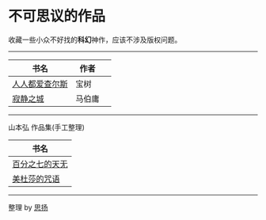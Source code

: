# 不可思议的作品

收藏一些小众不好找的**科幻**神作，应该不涉及版权问题。

---

| 书名 | 作者 |     |
| ---- | ---- | --- |
| [人人都爱查尔斯](人人都爱查尔斯.md) | 宝树 | |
| [寂静之城](寂静之城.md) | 马伯庸 | |

---

山本弘 作品集(手工整理)

| 书名 |
| ---- |
| [百分之七的天无](百分之七的天无.md) |
| [美杜莎的咒语](美杜莎的咒语.md) |

------

整理 by [思扬](https://fancyoung.com)
